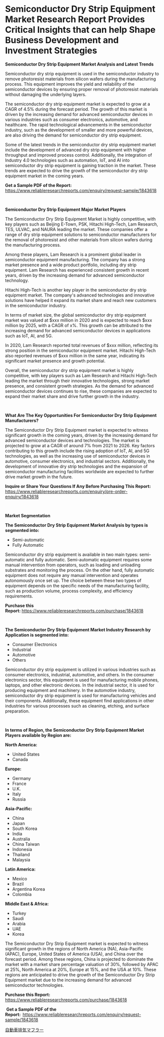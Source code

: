 <p><h1>Semiconductor Dry Strip Equipment Market Research Report Provides Critical Insights that can help Shape Business Development and Investment Strategies</h1></p><p><strong>Semiconductor Dry Strip Equipment Market Analysis and Latest Trends</strong></p>
<p><p>Semiconductor dry strip equipment is used in the semiconductor industry to remove photoresist materials from silicon wafers during the manufacturing process. This equipment improves the yield and reliability of the semiconductor devices by ensuring proper removal of photoresist materials without damaging the underlying layers.</p><p>The semiconductor dry strip equipment market is expected to grow at a CAGR of 4.5% during the forecast period. The growth of this market is driven by the increasing demand for advanced semiconductor devices in various industries such as consumer electronics, automotive, and healthcare. The rapid technological advancements in the semiconductor industry, such as the development of smaller and more powerful devices, are also driving the demand for semiconductor dry strip equipment.</p><p>Some of the latest trends in the semiconductor dry strip equipment market include the development of advanced dry strip equipment with higher throughput and improved process control. Additionally, the integration of Industry 4.0 technologies such as automation, IoT, and AI into semiconductor dry strip equipment is gaining traction in the market. These trends are expected to drive the growth of the semiconductor dry strip equipment market in the coming years.</p></p>
<p><strong>Get a Sample PDF of the Report:&nbsp;</strong> <a href="https://www.reliableresearchreports.com/enquiry/request-sample/1843618">https://www.reliableresearchreports.com/enquiry/request-sample/1843618</a></p>
<p>&nbsp;</p>
<p><strong>Semiconductor Dry Strip Equipment Major Market Players</strong></p>
<p><p>The Semiconductor Dry Strip Equipment Market is highly competitive, with key players such as Beijing E-Town, PSK, Hitachi High-Tech, Lam Research, TES, ULVAC, and NAURA leading the market. These companies offer a range of dry strip equipment solutions to semiconductor manufacturers for the removal of photoresist and other materials from silicon wafers during the manufacturing process.</p><p>Among these players, Lam Research is a prominent global leader in semiconductor equipment manufacturing. The company has a strong market presence and a wide product portfolio, including dry strip equipment. Lam Research has experienced consistent growth in recent years, driven by the increasing demand for advanced semiconductor technology.</p><p>Hitachi High-Tech is another key player in the semiconductor dry strip equipment market. The company's advanced technologies and innovative solutions have helped it expand its market share and reach new customers in the semiconductor industry.</p><p>In terms of market size, the global semiconductor dry strip equipment market was valued at $xxx million in 2020 and is expected to reach $xxx million by 2025, with a CAGR of x%. This growth can be attributed to the increasing demand for advanced semiconductor devices in applications such as IoT, AI, and 5G.</p><p>In 2020, Lam Research reported total revenues of $xxx million, reflecting its strong position in the semiconductor equipment market. Hitachi High-Tech also reported revenues of $xxx million in the same year, indicating its significant market presence and growth potential.</p><p>Overall, the semiconductor dry strip equipment market is highly competitive, with key players such as Lam Research and Hitachi High-Tech leading the market through their innovative technologies, strong market presence, and consistent growth strategies. As the demand for advanced semiconductor devices continues to rise, these companies are expected to expand their market share and drive further growth in the industry.</p></p>
<p>&nbsp;</p>
<p><strong>What Are The Key Opportunities For Semiconductor Dry Strip Equipment Manufacturers?</strong></p>
<p><p>The Semiconductor Dry Strip Equipment market is expected to witness significant growth in the coming years, driven by the increasing demand for advanced semiconductor devices and technologies. The market is projected to grow at a CAGR of around 7% from 2021 to 2026. Key factors contributing to this growth include the rising adoption of IoT, AI, and 5G technologies, as well as the increasing use of semiconductor devices in automotive, consumer electronics, and industrial sectors. Additionally, the development of innovative dry strip technologies and the expansion of semiconductor manufacturing facilities worldwide are expected to further drive market growth in the future.</p></p>
<p><strong>Inquire or Share Your Questions If Any Before Purchasing This Report:</strong> <a href="https://www.reliableresearchreports.com/enquiry/pre-order-enquiry/1843618">https://www.reliableresearchreports.com/enquiry/pre-order-enquiry/1843618</a></p>
<p>&nbsp;</p>
<p><strong>Market Segmentation</strong></p>
<p><strong>The Semiconductor Dry Strip Equipment Market Analysis by types is segmented into:</strong></p>
<p><ul><li>Semi-automatic</li><li>Fully Automatic</li></ul></p>
<p><p>Semiconductor dry strip equipment is available in two main types: semi-automatic and fully automatic. Semi-automatic equipment requires some manual intervention from operators, such as loading and unloading substrates and monitoring the process. On the other hand, fully automatic equipment does not require any manual intervention and operates autonomously once set up. The choice between these two types of equipment depends on the specific needs of the manufacturing facility, such as production volume, process complexity, and efficiency requirements.</p></p>
<p><strong>Purchase this Report:&nbsp;</strong><a href="https://www.reliableresearchreports.com/purchase/1843618">https://www.reliableresearchreports.com/purchase/1843618</a></p>
<p>&nbsp;</p>
<p><strong>The Semiconductor Dry Strip Equipment Market Industry Research by Application is segmented into:</strong></p>
<p><ul><li>Consumer Electronics</li><li>Industrial</li><li>Automotive</li><li>Others</li></ul></p>
<p><p>Semiconductor dry strip equipment is utilized in various industries such as consumer electronics, industrial, automotive, and others. In the consumer electronics sector, this equipment is used for manufacturing mobile phones, laptops, and other electronic devices. In the industrial sector, it is used for producing equipment and machinery. In the automotive industry, semiconductor dry strip equipment is used for manufacturing vehicles and their components. Additionally, these equipment find applications in other industries for various processes such as cleaning, etching, and surface preparation.</p></p>
<p>&nbsp;</p>
<p><strong>In terms of Region, the Semiconductor Dry Strip Equipment Market Players available by Region are:</strong></p>
<p>
    <p> <strong> North America: </strong>
        <ul>
            <li>United States</li>
            <li>Canada</li>
        </ul>
        </p> 
    <p> <strong> Europe: </strong>
        <ul>
            <li>Germany</li>
            <li>France</li>
            <li>U.K.</li>
            <li>Italy</li>
            <li>Russia</li>
        </ul>
        </p> 
    <p> <strong> Asia-Pacific: </strong>
        <ul>
            <li>China</li>
            <li>Japan</li>
            <li>South Korea</li>
            <li>India</li>
            <li>Australia</li>
            <li>China Taiwan</li>
            <li>Indonesia</li>
            <li>Thailand</li>
            <li>Malaysia</li>
        </ul>
        </p> 
    <p> <strong> Latin America: </strong>
        <ul>
            <li>Mexico</li>
            <li>Brazil</li>
            <li>Argentina Korea</li>
            <li>Colombia</li>
        </ul>
        </p> 
    <p> <strong> Middle East & Africa: </strong>
        <ul>
            <li>Turkey</li>
            <li>Saudi</li>
            <li>Arabia</li>
            <li>UAE</li>
            <li>Korea</li>
        </ul>
    </p>
    </p>
<p><p>The Semiconductor Dry Strip Equipment market is expected to witness significant growth in the regions of North America (NA), Asia-Pacific (APAC), Europe, United States of America (USA), and China over the forecast period. Among these regions, China is projected to dominate the market with a market share percentage valuation of 30%, followed by APAC at 25%, North America at 20%, Europe at 15%, and the USA at 10%. These regions are anticipated to drive the growth of the Semiconductor Dry Strip Equipment market due to the increasing demand for advanced semiconductor technologies.</p></p>
<p><strong>Purchase this Report: </strong><a href="https://www.reliableresearchreports.com/purchase/1843618">https://www.reliableresearchreports.com/purchase/1843618</a></p>
<p>&nbsp;<strong>Get a Sample PDF of the Report:&nbsp;&nbsp;</strong><a href="https://www.reliableresearchreports.com/enquiry/request-sample/1843618">https://www.reliableresearchreports.com/enquiry/request-sample/1843618</a></p>
<p><strong></strong></p>
<p><p><a href="https://github.com/oqxogxyvqe90775/Market-Research-Report-List-1/blob/main/143331213638.md">自動車排気マフラー</a></p></p>
